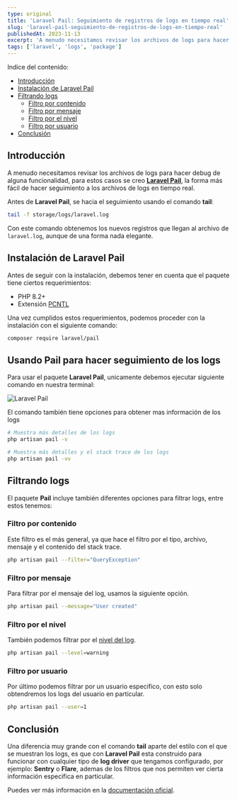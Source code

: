 ```yaml
---
type: original
title: 'Laravel Pail: Seguimiento de registros de logs en tiempo real'
slug: 'laravel-pail-seguimiento-de-registros-de-logs-en-tiempo-real'
publishedAt: 2023-11-13
excerpt: 'A menudo necesitamos revisar los archivos de logs para hacer debug de alguna funcionalidad, para estos casos se creo Laravel Pail, la forma más fácil de hacer seguimiento a los archivos de logs en tiempo real'
tags: ['laravel', 'logs', 'package']
---
```

<div class="indice">
Indice del contenido:

- [Introducción](#introducción "Introducción")
- [Instalación de Laravel Pail](#instalación-de-laravel-pail "Instalación de Laravel Pail")
- [Filtrando logs](#filtrando-logs "Filtrando logs")
    - [Filtro por contenido](#filtro-por-contenido "Filtro por contenido")
    - [Filtro por mensaje](#filtro-por-mensaje "Filtro por mensaje")
    - [Filtro por el nivel](#filtro-por-el-nivel "Filtro por el nivel")
    - [Filtro por usuario](#filtro-por-usuario "Filtro por usuario")
- [Conclusión](#conclusión "Conclusión")
</div>

## Introducción

A menudo necesitamos revisar los archivos de logs para hacer debug de alguna funcionalidad, para estos casos se creo <a href="https://github.com/laravel/pail" target="_blank" title="Repositorio del paquete laravel pail">**Laravel Pail**</a>, la forma más fácil de hacer seguimiento a los archivos de logs en tiempo real.

Antes de **Laravel Pail**, se hacia el seguimiento usando el comando **tail**:

```bash title="Terminal"
tail -f storage/logs/laravel.log
```

Con este comando obtenemos los nuevos registros que llegan al archivo de `laravel.log`, aunque de una forma nada elegante.

## Instalación de Laravel Pail

Antes de seguir con la instalación, debemos tener en cuenta que el paquete tiene ciertos requerimientos:

- PHP 8.2+
- Extensión <a href="https://www.php.net/manual/en/book.pcntl.php" target="_blank" rel="nofollow" title="extensión de php PCNTL">PCNTL</a>

Una vez cumplidos estos requerimientos, podemos proceder con la instalación con el siguiente comando:

```bash title="Terminal"
composer require laravel/pail
```

## Usando Pail para hacer seguimiento de los logs

Para usar el paquete **Laravel Pail**, unicamente debemos ejecutar siguiente comando en nuestra terminal:

![Laravel Pail](/images/laravel-pail/laravel-pail.webp "Laravel Pail comando")

El comando también tiene opciones para obtener mas información de los logs

```bash title="Terminal"
# Muestra más detalles de los logs
php artisan pail -v

# Muestra más detalles y el stack trace de los logs
php artisan pail -vv
```

## Filtrando logs

El paquete **Pail** incluye también diferentes opciones para filtrar logs, entre estos tenemos:

### Filtro por contenido
Este filtro es el más general, ya que hace el filtro por el tipo, archivo, mensaje y el contenido del stack trace.

```bash title="Terminal"
php artisan pail --filter="QueryException"
```

### Filtro por mensaje
Para filtrar por el mensaje del log, usamos la siguiente opción.

```bash title="Terminal"
php artisan pail --message="User created"
```

### Filtro por el nivel
También podemos filtrar por el <a href="https://laravel.com/docs/10.x/logging#log-levels" target="_blank" title="Niveles de logs en laravel">nivel del log</a>.

```bash title="Terminal"
php artisan pail --level=warning
```

### Filtro por usuario
Por último podemos filtrar por un usuario especifico, con esto solo obtendremos los logs del usuario en particular.

```bash title="Terminal"
php artisan pail --user=1
```

## Conclusión

Una diferencia muy grande con el comando **tail** aparte del estilo con el que se muestran los logs, es que con **Laravel Pail** esta construido para funcionar con cualquier tipo de **log driver** que tengamos configurado, por ejemplo: **Sentry** o **Flare**, ademas de los filtros que nos permiten ver cierta información especifica en particular.

Puedes ver más información en la <a href="https://laravel.com/docs/10.x/logging#tailing-log-messages-using-pail" target="_blank" title="Documentación oficial">documentación oficial</a>.